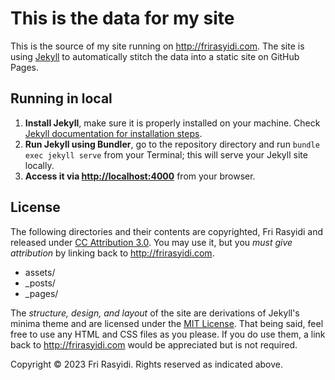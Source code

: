 # This is the data for my site

This is the source of my site running on http://frirasyidi.com. The site is
using [Jekyll](http://jekyll) to automatically stitch the data into a static
site on GitHub Pages.

## Running in local

1. **Install Jekyll**, make sure it is properly installed on your machine. Check
   [Jekyll documentation for installation steps](https://jekyllrb.com/docs/installation/).
2. **Run Jekyll using Bundler**, go to the repository directory and run
   `bundle exec jekyll serve` from your Terminal; this will serve your Jekyll
   site locally.
3. **Access it via [http://localhost:4000](http://localhost:4000)** from your
   browser.

## License

The following directories and their contents are copyrighted, Fri Rasyidi and
released under
[CC Attribution 3.0](https://creativecommons.org/licenses/by/3.0/). You may use
it, but you _must give attribution_ by linking back to http://frirasyidi.com.

- assets/
- \_posts/
- \_pages/

The _structure, design, and layout_ of the site are derivations of Jekyll's
minima theme and are licensed under the
[MIT License](https://opensource.org/licenses/MIT). That being said, feel free
to use any HTML and CSS files as you please. If you do use them, a link back to
http://frirasyidi.com would be appreciated but is not required.

Copyright © 2023 Fri Rasyidi. Rights reserved as indicated above.
